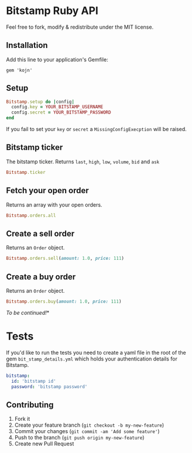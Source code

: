 # Bitstamp Ruby API

Feel free to fork, modify & redistribute under the MIT license.

## Installation

Add this line to your application's Gemfile:

    gem 'kojn'
    
## Setup

```ruby
Bitstamp.setup do |config|
  config.key = YOUR_BITSTAMP_USERNAME
  config.secret = YOUR_BITSTAMP_PASSWORD
end
```

If you fail to set your `key` or `secret` a `MissingConfigExecption`
will be raised.

## Bitstamp ticker

The bitstamp ticker. Returns `last`, `high`, `low`, `volume`, `bid` and `ask`

```ruby
Bitstamp.ticker
```

## Fetch your open order

Returns an array with your open orders.

```ruby
Bitstamp.orders.all
```

## Create a sell order

Returns an `Order` object.

```ruby
Bitstamp.orders.sell(amount: 1.0, price: 111)
```

## Create a buy order

Returns an `Order` object.

```ruby
Bitstamp.orders.buy(amount: 1.0, price: 111)
```

*To be continued!**

# Tests

If you'd like to run the tests you need to create a yaml file in the
root of the gem `bit_stamp_details.yml` which holds your authentication
details for Bitstamp.

```yaml
bitstamp:
  id: 'bitstamp id'
  password: 'bitstamp password'
```

## Contributing

1. Fork it
2. Create your feature branch (`git checkout -b
my-new-feature`)
3. Commit your changes (`git commit -am 'Add some feature'`)
4. Push to the branch (`git push origin my-new-feature`)
5. Create new Pull Request


